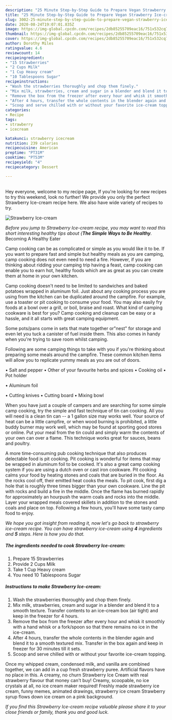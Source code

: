```yaml
---
description: "25 Minute Step-by-Step Guide to Prepare Vegan Strawberry Ice-cream"
title: "25 Minute Step-by-Step Guide to Prepare Vegan Strawberry Ice-cream"
slug: 3002-25-minute-step-by-step-guide-to-prepare-vegan-strawberry-ice-cream
date: 2020-08-24T19:07:01.835Z
image: https://img-global.cpcdn.com/recipes/2db85255709eac16/751x532cq70/strawberry-ice-cream-recipe-main-photo.jpg
thumbnail: https://img-global.cpcdn.com/recipes/2db85255709eac16/751x532cq70/strawberry-ice-cream-recipe-main-photo.jpg
cover: https://img-global.cpcdn.com/recipes/2db85255709eac16/751x532cq70/strawberry-ice-cream-recipe-main-photo.jpg
author: Dorothy Miles
ratingvalue: 4.6
reviewcount: 14
recipeingredient:
- "15 Strawberries"
- "2 Cups Milk"
- "1 Cup Heavy cream"
- "10 Tablespoons Sugar"
recipeinstructions:
- "Wash the strawberries thoroughly and chop them finely."
- "Mix milk, strawberries, cream and sugar in a blender and blend it to a smooth texture. Transfer contents to an ice-cream box (air tight) and keep in the freezer for 4 hours."
- "Remove the box from the freezer after every hour and whisk it smoothly with a hand whisk or a fork/spoon so that there remains no ice in the ice-cream."
- "After 4 hours, transfer the whole contents in the blender again and blend it to a smooth textured mix. Transfer in the box again and keep in freezer for 30 minutes till it sets."
- "Scoop and serve chilled with or without your favorite ice-cream topping."
categories:
- Recipe
tags:
- strawberry
- icecream

katakunci: strawberry icecream 
nutrition: 239 calories
recipecuisine: American
preptime: "PT31M"
cooktime: "PT53M"
recipeyield: "4"
recipecategory: Dessert

---
```

<br>
Hey everyone, welcome to my recipe page, If you're looking for new recipes to try this weekend, look no further! We provide you only the perfect Strawberry Ice-cream recipe here. We also have wide variety of recipes to try.
<br>


![Strawberry Ice-cream](https://img-global.cpcdn.com/recipes/2db85255709eac16/751x532cq70/strawberry-ice-cream-recipe-main-photo.jpg)

<i>Before you jump to Strawberry Ice-cream recipe, you may want to read this short interesting healthy tips about {<strong>The Simple Ways to Be Healthy</strong>.</i>
Becoming A Healthy Eater

    
Camp cooking can be as complicated or simple as you would like it to be. If you want to prepare fast and simple but healthy meals as you are camping, camp cooking does not even need to need a fire. However, if you are thinking about ridding your camping trip having a feast, camp cooking can enable you to earn hot, healthy foods which are as great as you can create them at home in your own kitchen.

Camp cooking doesn't need to be limited to sandwiches and baked potatoes wrapped in aluminum foil.  Just about any cooking process you are using from the kitchen can be duplicated around the campfire. For example, use a toaster or pit cooking to consume your food. You may also easily fry foods at a bowl over a grill, or boil, braise and roast. What kind of camping cookware is best for you? Camp cooking and cleanup can be easy or a hassle, and it all starts with great camping equipment.

Some pots/pans come in sets that mate together or"nest" for storage and even let you tuck a canister of fuel inside them. This also comes in handy when you're trying to save room whilst camping.

Following are some camping things to take with you if you're thinking about preparing some meals around the campfire. These common kitchen items will allow you to replicate yummy meals as you are out of doors.

• Salt and pepper
• Other of your favourite herbs and spices
• Cooking oil
• Pot holder

• Aluminum foil

• Cutting knives
• Cutting board
• Mixing bowl


When you have just a couple of campers and are searching for some simple camp cooking, try the simple and fast technique of tin can cooking. All you will need is a clean tin can -- a 1 gallon size may works well. Your source of heat can be a little campfire, or when wood burning is prohibited, a little buddy burner may work well, which may be found at sporting good stores or online. Put your meal from the tin could and simply warm the contents of your own can over a flame.  This technique works great for sauces, beans and poultry.

A more time-consuming pub cooking technique that also produces delectable food is pit cooking. Pit cooking is wonderful for items that may be wrapped in aluminum foil to be cooked.  It's also a great camp cooking system if you are using a dutch oven or cast iron cookware. Pit cooking calms your food by heating stones and coals that are buried in the floor. As the rocks cool off, their emitted heat cooks the meals. To pit cook, first dig a hole that is roughly three times bigger than your own cookware. Line the pit with rocks and build a fire in the middle. Once the flame has burned rapidly for approximately an hourpush the warm coals and rocks into the middle. Layer your wrapped meals covered skillets in addition to the stones and coals and place on top. Following a few hours, you'll have some tasty camp food to enjoy.


<i>We hope you got insight from reading it, now let's go back to strawberry ice-cream recipe. You can have strawberry ice-cream using <strong>4</strong> ingredients and <strong>5</strong> steps. Here is how you do that.
</i>

##### The ingredients needed to cook Strawberry Ice-cream:

1. Prepare 15 Strawberries
1. Provide 2 Cups Milk
1. Take 1 Cup Heavy cream
1. You need 10 Tablespoons Sugar


##### Instructions to make Strawberry Ice-cream:

1. Wash the strawberries thoroughly and chop them finely.
1. Mix milk, strawberries, cream and sugar in a blender and blend it to a smooth texture. Transfer contents to an ice-cream box (air tight) and keep in the freezer for 4 hours.
1. Remove the box from the freezer after every hour and whisk it smoothly with a hand whisk or a fork/spoon so that there remains no ice in the ice-cream.
1. After 4 hours, transfer the whole contents in the blender again and blend it to a smooth textured mix. Transfer in the box again and keep in freezer for 30 minutes till it sets.
1. Scoop and serve chilled with or without your favorite ice-cream topping.


Once my whipped cream, condensed milk, and vanilla are combined together, we can add in a cup fresh strawberry puree. Artificial flavors have no place in this. A creamy, no churn Strawberry Ice Cream with real strawberry flavour that money can&#39;t buy! Creamy, scoopable, no ice crystals at all, no ice cream maker required! Freshly made strawberry ice cream, funny memes, animated drawings, strawberry ice cream Strawberry syrup flows down ice cream on a pink background. 

<i>If you find this Strawberry Ice-cream recipe valuable please share it to your close friends or family, thank you and good luck.</i>
